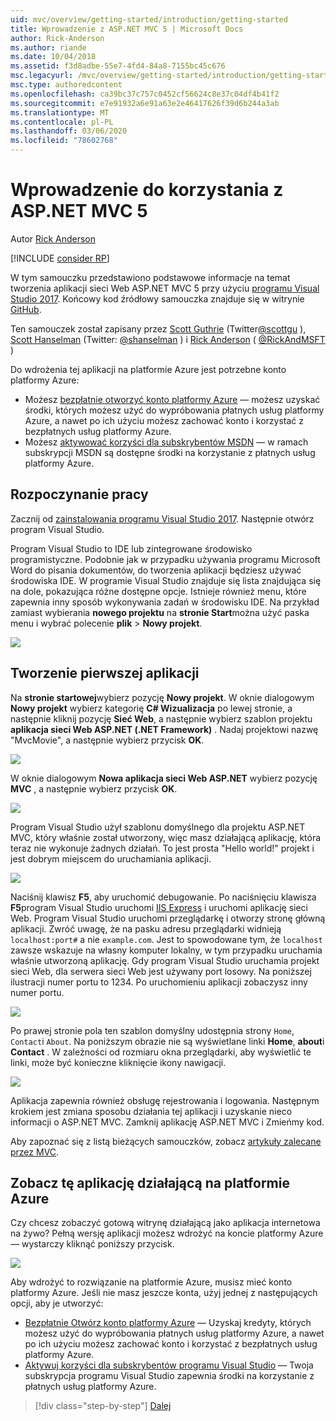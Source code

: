 ```yaml
---
uid: mvc/overview/getting-started/introduction/getting-started
title: Wprowadzenie z ASP.NET MVC 5 | Microsoft Docs
author: Rick-Anderson
ms.author: riande
ms.date: 10/04/2018
ms.assetid: f3d8adbe-55e7-4fd4-84a8-7155bc45c676
msc.legacyurl: /mvc/overview/getting-started/introduction/getting-started
msc.type: authoredcontent
ms.openlocfilehash: ca39bc37c757c0452cf56624c8e37c04df4b41f2
ms.sourcegitcommit: e7e91932a6e91a63e2e46417626f39d6b244a3ab
ms.translationtype: MT
ms.contentlocale: pl-PL
ms.lasthandoff: 03/06/2020
ms.locfileid: "78602768"
---
```

# <a name="getting-started-with-aspnet-mvc-5"></a>Wprowadzenie do korzystania z ASP.NET MVC 5

Autor [Rick Anderson](https://twitter.com/RickAndMSFT)

[!INCLUDE [consider RP](../../../../includes/razor.md)]

W tym samouczku przedstawiono podstawowe informacje na temat tworzenia aplikacji sieci Web ASP.NET MVC 5 przy użyciu [programu Visual Studio 2017](https://visualstudio.microsoft.com/downloads/?utm_medium=microsoft&utm_source=docs.microsoft.com&utm_campaign=button+cta&utm_content=download+vs2017). Końcowy kod źródłowy samouczka znajduje się w witrynie [GitHub](https://github.com/dotnet/AspNetDocs/tree/master/aspnet/mvc/overview/getting-started/introduction/sample/MvcMovie/MvcMovie).

Ten samouczek został zapisany przez [Scott Guthrie](https://weblogs.asp.net/scottgu/) (Twitter[@scottgu](https://twitter.com/scottgu) ), [Scott Hanselman](http://www.hanselman.com/blog/) (Twitter: [@shanselman](https://twitter.com/shanselman) ) i [Rick Anderson](https://twitter.com/RickAndMSFT) ( [@RickAndMSFT](https://twitter.com/#!/RickAndMSFT) )

Do wdrożenia tej aplikacji na platformie Azure jest potrzebne konto platformy Azure:

- Możesz [bezpłatnie otworzyć konto platformy Azure](https://azure.microsoft.com/pricing/free-trial/?WT.mc_id=A443DD604) — możesz uzyskać środki, których możesz użyć do wypróbowania płatnych usług platformy Azure, a nawet po ich użyciu możesz zachować konto i korzystać z bezpłatnych usług platformy Azure.
- Możesz [aktywować korzyści dla subskrybentów MSDN](https://azure.microsoft.com/pricing/member-offers/msdn-benefits-details/?WT.mc_id=A443DD604) — w ramach subskrypcji MSDN są dostępne środki na korzystanie z płatnych usług platformy Azure.

## <a name="get-started"></a>Rozpoczynanie pracy

Zacznij od [zainstalowania programu Visual Studio 2017](https://visualstudio.microsoft.com/downloads/?utm_medium=microsoft&utm_source=docs.microsoft.com&utm_campaign=button+cta&utm_content=download+vs2017). Następnie otwórz program Visual Studio.

Program Visual Studio to IDE lub zintegrowane środowisko programistyczne. Podobnie jak w przypadku używania programu Microsoft Word do pisania dokumentów, do tworzenia aplikacji będziesz używać środowiska IDE. W programie Visual Studio znajduje się lista znajdująca się na dole, pokazująca różne dostępne opcje. Istnieje również menu, które zapewnia inny sposób wykonywania zadań w środowisku IDE. Na przykład zamiast wybierania **nowego projektu** na **stronie Start**można użyć paska menu i wybrać polecenie **plik** > **Nowy projekt**.

![](getting-started/_static/image1.png)

## <a name="create-your-first-app"></a>Tworzenie pierwszej aplikacji

Na **stronie startowej**wybierz pozycję **Nowy projekt**. W oknie dialogowym **Nowy projekt** wybierz kategorię  **C# Wizualizacja** po lewej stronie, a następnie kliknij pozycję **Sieć Web**, a następnie wybierz szablon projektu **aplikacja sieci Web ASP.NET (.NET Framework)** . Nadaj projektowi nazwę "MvcMovie", a następnie wybierz przycisk **OK**.

![](getting-started/_static/image2.png)

W oknie dialogowym **Nowa aplikacja sieci Web ASP.NET** wybierz pozycję **MVC** , a następnie wybierz przycisk **OK**.

![](getting-started/_static/image3.png)

Program Visual Studio użył szablonu domyślnego dla projektu ASP.NET MVC, który właśnie został utworzony, więc masz działającą aplikację, która teraz nie wykonuje żadnych działań. To jest prosta "Hello world!" projekt i jest dobrym miejscem do uruchamiania aplikacji.

![](getting-started/_static/image4.png)

Naciśnij klawisz **F5**, aby uruchomić debugowanie. Po naciśnięciu klawisza **F5**program Visual Studio uruchomi [IIS Express](/iis/extensions/introduction-to-iis-express/iis-express-overview) i uruchomi aplikację sieci Web. Program Visual Studio uruchomi przeglądarkę i otworzy stronę główną aplikacji. Zwróć uwagę, że na pasku adresu przeglądarki widnieją `localhost:port#` a nie `example.com`. Jest to spowodowane tym, że `localhost` zawsze wskazuje na własny komputer lokalny, w tym przypadku uruchamia właśnie utworzoną aplikację. Gdy program Visual Studio uruchamia projekt sieci Web, dla serwera sieci Web jest używany port losowy. Na poniższej ilustracji numer portu to 1234. Po uruchomieniu aplikacji zobaczysz inny numer portu.

![](getting-started/_static/image5.png)

Po prawej stronie pola ten szablon domyślny udostępnia strony `Home`, `Contact`i `About`. Na poniższym obrazie nie są wyświetlane linki **Home**, **about**i **Contact** . W zależności od rozmiaru okna przeglądarki, aby wyświetlić te linki, może być konieczne kliknięcie ikony nawigacji.

![](getting-started/_static/image6.png)

Aplikacja zapewnia również obsługę rejestrowania i logowania. Następnym krokiem jest zmiana sposobu działania tej aplikacji i uzyskanie nieco informacji o ASP.NET MVC. Zamknij aplikację ASP.NET MVC i Zmieńmy kod.

Aby zapoznać się z listą bieżących samouczków, zobacz [artykuły zalecane przez MVC](../mvc-learning-sequence.md).

## <a name="see-this-app-running-on-azure"></a>Zobacz tę aplikację działającą na platformie Azure

Czy chcesz zobaczyć gotową witrynę działającą jako aplikacja internetowa na żywo? Pełną wersję aplikacji możesz wdrożyć na koncie platformy Azure — wystarczy kliknąć poniższy przycisk.

[![](https://azuredeploy.net/deploybutton.png)](https://azuredeploy.net/?repository=https://github.com/dotnet/AspNetDocs/tree/master/aspnet/mvc/overview/getting-started/introduction/sample/MvcMovie&amp;WT.mc_id=deploy_azure_aspnet)

Aby wdrożyć to rozwiązanie na platformie Azure, musisz mieć konto platformy Azure. Jeśli nie masz jeszcze konta, użyj jednej z następujących opcji, aby je utworzyć:

- [Bezpłatnie Otwórz konto platformy Azure](https://azure.microsoft.com/pricing/free-trial/?WT.mc_id=A443DD604) — Uzyskaj kredyty, których możesz użyć do wypróbowania płatnych usług platformy Azure, a nawet po ich użyciu możesz zachować konto i korzystać z bezpłatnych usług platformy Azure.
- [Aktywuj korzyści dla subskrybentów programu Visual Studio](https://azure.microsoft.com/pricing/member-offers/credit-for-visual-studio-subscribers) — Twoja subskrypcja programu Visual Studio zapewnia środki na korzystanie z płatnych usług platformy Azure.

> [!div class="step-by-step"]
> [Dalej](adding-a-controller.md)
